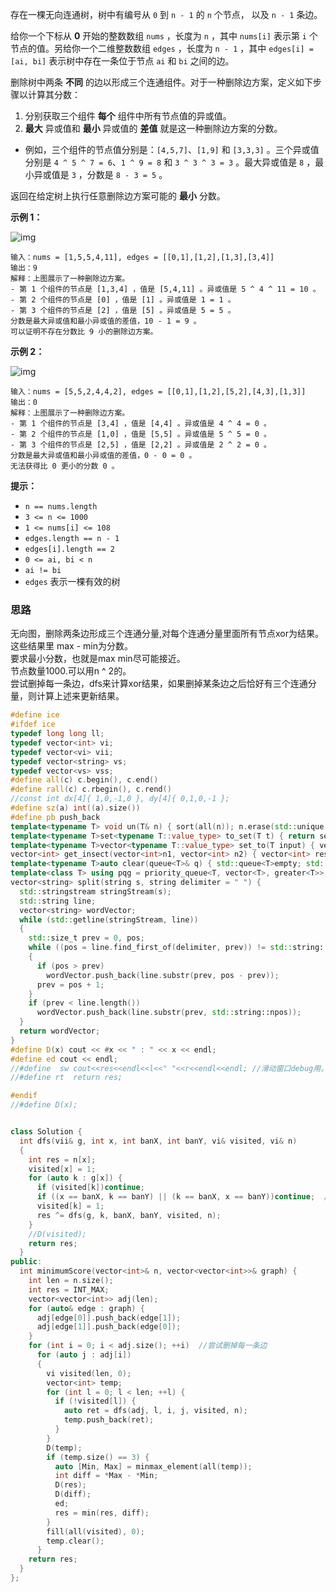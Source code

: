 存在一棵无向连通树，树中有编号从 `0` 到 `n - 1` 的 `n` 个节点， 以及 `n - 1` 条边。

给你一个下标从 **0** 开始的整数数组 `nums` ，长度为 `n` ，其中 `nums[i]` 表示第 `i` 个节点的值。另给你一个二维整数数组 `edges` ，长度为 `n - 1` ，其中 `edges[i] = [ai, bi]` 表示树中存在一条位于节点 `ai` 和 `bi` 之间的边。

删除树中两条 **不同** 的边以形成三个连通组件。对于一种删除边方案，定义如下步骤以计算其分数：

1. 分别获取三个组件 **每个** 组件中所有节点值的异或值。
2. **最大** 异或值和 **最小** 异或值的 **差值** 就是这一种删除边方案的分数。

- 例如，三个组件的节点值分别是：`[4,5,7]`、`[1,9]` 和 `[3,3,3]` 。三个异或值分别是 `4 ^ 5 ^ 7 = 6`、`1 ^ 9 = 8` 和 `3 ^ 3 ^ 3 = 3` 。最大异或值是 `8` ，最小异或值是 `3` ，分数是 `8 - 3 = 5` 。

返回在给定树上执行任意删除边方案可能的 **最小** 分数。

 

**示例 1：**

![img](https://assets.leetcode.com/uploads/2022/05/03/ex1drawio.png)

```
输入：nums = [1,5,5,4,11], edges = [[0,1],[1,2],[1,3],[3,4]]
输出：9
解释：上图展示了一种删除边方案。
- 第 1 个组件的节点是 [1,3,4] ，值是 [5,4,11] 。异或值是 5 ^ 4 ^ 11 = 10 。
- 第 2 个组件的节点是 [0] ，值是 [1] 。异或值是 1 = 1 。
- 第 3 个组件的节点是 [2] ，值是 [5] 。异或值是 5 = 5 。
分数是最大异或值和最小异或值的差值，10 - 1 = 9 。
可以证明不存在分数比 9 小的删除边方案。
```

**示例 2：**

![img](https://assets.leetcode.com/uploads/2022/05/03/ex2drawio.png)

```
输入：nums = [5,5,2,4,4,2], edges = [[0,1],[1,2],[5,2],[4,3],[1,3]]
输出：0
解释：上图展示了一种删除边方案。
- 第 1 个组件的节点是 [3,4] ，值是 [4,4] 。异或值是 4 ^ 4 = 0 。
- 第 2 个组件的节点是 [1,0] ，值是 [5,5] 。异或值是 5 ^ 5 = 0 。
- 第 3 个组件的节点是 [2,5] ，值是 [2,2] 。异或值是 2 ^ 2 = 0 。
分数是最大异或值和最小异或值的差值，0 - 0 = 0 。
无法获得比 0 更小的分数 0 。
```

**提示：**

- `n == nums.length`
- `3 <= n <= 1000`
- `1 <= nums[i] <= 108`
- `edges.length == n - 1`
- `edges[i].length == 2`
- `0 <= ai, bi < n`
- `ai != bi`
- `edges` 表示一棵有效的树



### 思路

无向图，删除两条边形成三个连通分量,对每个连通分量里面所有节点xor为结果。  
这些结果里 max - min为分数。  
要求最小分数，也就是max min尽可能接近。  
节点数量1000.可以用n ^ 2的。  
尝试删掉每一条边，dfs来计算xor结果，如果删掉某条边之后恰好有三个连通分量，则计算上述来更新结果。  

```cpp
#define ice
#ifdef ice
typedef long long ll;
typedef vector<int> vi;
typedef vector<vi> vii;
typedef vector<string> vs;
typedef vector<vs> vss;
#define all(c) c.begin(), c.end()
#define rall(c) c.rbegin(), c.rend()
//const int dx[4]{ 1,0,-1,0 }, dy[4]{ 0,1,0,-1 };
#define sz(a) int((a).size())
#define pb push_back
template<typename T> void un(T& n) { sort(all(n)); n.erase(std::unique(n.begin(), n.end()), n.end()); }
template<typename T>set<typename T::value_type> to_set(T t) { return set(t.begin(), t.end()); }
template<typename T>vector<typename T::value_type> set_to(T input) { vector<typename T::value_type> output; std::copy(input.begin(), input.end(), std::back_inserter(output)); return output; }
vector<int> get_insect(vector<int>n1, vector<int> n2) { vector<int> res; set_intersection(all(n1), all(n2), inserter(res, res.end())); return res; }
template<typename T>auto clear(queue<T>& q) { std::queue<T>empty; std::swap(q, empty); }
template<class T> using pqg = priority_queue<T, vector<T>, greater<T>>;
vector<string> split(string s, string delimiter = " ") {
  std::stringstream stringStream(s);
  std::string line;
  vector<string> wordVector;
  while (std::getline(stringStream, line))
  {
    std::size_t prev = 0, pos;
    while ((pos = line.find_first_of(delimiter, prev)) != std::string::npos)
    {
      if (pos > prev)
        wordVector.push_back(line.substr(prev, pos - prev));
      prev = pos + 1;
    }
    if (prev < line.length())
      wordVector.push_back(line.substr(prev, std::string::npos));
  }
  return wordVector;
}
#define D(x) cout << #x << " : " << x << endl;
#define ed cout << endl;
//#define  sw cout<<res<<endl<<l<<" "<<r<<endl<<endl; //滑动窗口debug用。
//#define rt  return res;

#endif
//#define D(x);


class Solution {
  int dfs(vii& g, int x, int banX, int banY, vi& visited, vi& n)
  {
    int res = n[x];
    visited[x] = 1;
    for (auto k : g[x]) {
      if (visited[k])continue;
      if ((x == banX, k == banY) || (k == banX, x == banY))continue;  //两条边都删掉.
      visited[k] = 1;
      res ^= dfs(g, k, banX, banY, visited, n);
    }
    //D(visited);
    return res;
  }
public:
  int minimumScore(vector<int>& n, vector<vector<int>>& graph) {
    int len = n.size();
    int res = INT_MAX;
    vector<vector<int>> adj(len);
    for (auto& edge : graph) {
      adj[edge[0]].push_back(edge[1]);
      adj[edge[1]].push_back(edge[0]);
    }
    for (int i = 0; i < adj.size(); ++i)  //尝试删掉每一条边
      for (auto j : adj[i])
      {
        vi visited(len, 0);
        vector<int> temp;
        for (int l = 0; l < len; ++l) {
          if (!visited[l]) {
            auto ret = dfs(adj, l, i, j, visited, n);
            temp.push_back(ret);
          }
        }
        D(temp);
        if (temp.size() == 3) {
          auto [Min, Max] = minmax_element(all(temp));
          int diff = *Max - *Min;
          D(res);
          D(diff);
          ed;
          res = min(res, diff);
        }
        fill(all(visited), 0);
        temp.clear();
      }
    return res;
  }
};
